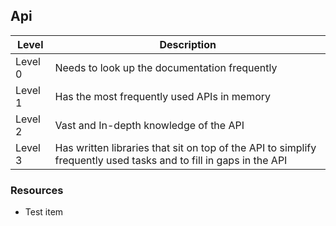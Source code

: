 ## Api
Level | Description
----- | ---- 
Level 0 | Needs to look up the documentation frequently
Level 1 | Has the most frequently used APIs in memory
Level 2 | Vast and In-depth knowledge of the API
Level 3 | Has written libraries that sit on top of the API to simplify frequently used tasks and to fill in gaps in the API

### Resources
* Test item

